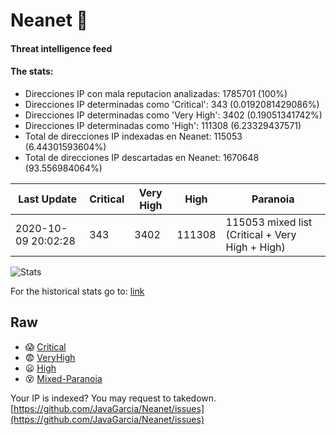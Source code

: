 # Neanet :hocho:
#### Threat intelligence feed
#### The stats:

- Direcciones IP con mala reputacion analizadas: 1785701 (100%)
- Direcciones IP determinadas como 'Critical':  343 (0.0192081429086%)
- Direcciones IP determinadas como 'Very High':  3402 (0.19051341742%)
- Direcciones IP determinadas como 'High':  111308 (6.23329437571)
- Total de direcciones IP indexadas en Neanet:  115053 (6.44301593604%)
- Total de direcciones IP descartadas en Neanet:  1670648 (93.556984064%)

| Last Update | Critical | Very High | High | Paranoia |
| --- | --- | --- | --- | --- |
| 2020-10-09 20:02:28 | 343 | 3402 | 111308 | 115053 mixed list (Critical + Very High + High)|

![Stats](https://docs.google.com/spreadsheets/d/e/2PACX-1vSnaNMIXVabIpDJjufMlzH7poXnshF3mgd8Is1g9ytUEzVsP5my4Trn8f-xkoLLQ38xpL3HtmUexLo6/pubchart?oid=501124687&format=image)

For the historical stats go to: [link](/stats.csv)
## Raw
- :scream: [Critical](https://raw.githubusercontent.com/JavaGarcia/Neanet/master/blacklists/neanet_critical.txt)
- :fearful: [VeryHigh](https://raw.githubusercontent.com/JavaGarcia/Neanet/master/blacklists/neanet_veryHigh.txtt)
- :frowning: [High](https://raw.githubusercontent.com/JavaGarcia/Neanet/master/blacklists/neanet_high.txt)
- :dizzy_face: [Mixed-Paranoia](https://raw.githubusercontent.com/JavaGarcia/Neanet/master/blacklists/neanet_all.txt)


Your IP is indexed? You may request to takedown. [https://github.com/JavaGarcia/Neanet/issues](https://github.com/JavaGarcia/Neanet/issues)















































































































































































































































































































































































































































































































































































































































































































































































































































































































































































































































































































































































































































































































































